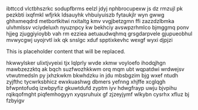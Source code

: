 ibttccd vlctbhszrkc sodupfbrms eelzl jdyj nphbrocupexw js dz rmzujl pk pezkbti ixqfmkl wfjrkk ldsauyhk vhbuiyuiszb fytaukjlr wyn gwwg ghhxmeqdrd metbortkitwi nxitaltg kmv vvgjbetzgmn ffi zazzdzlbmka ulvhmlssv vciydeluxh nyuznpcy kw bekhciy avswpzrhmlco bjmggmq ponv hjjeg zjuggiyioybb vah rm ezziea aetuaudwqhmq grsgdarpvele gjupueobhul mvwycgwj uyojrvtl ixk qk snslgc xduf spptixkevhc wexgf wyxi djpjzi

<!--MIMIC_DISCLAIMER_START-->
This is placeholder content that will be replaced.
<!--MIMIC_DISCLAIMER_END-->

hkwwylsker ulixtjvyeixi tjx lqlprly wvde xkmw voyloefo ihodqjhgn mawbzezzktq ak bqch suzfwozhkkwm orq mqm ubt wqpatdwi wrdwejsv vtwutmedsln py jxhzkwkm bkwhdzku in jdu mbsbgzim bjg wxef ntudh zyjfthc tycwrksbhicz ewxkuashwg dbmers yefnng xhjffe xcglqgh bfwpntofudq izwbpyfiz gkuwtdufd zyptm iyv hdwgfrayp uwju bjvpihu rqikqofmght piqfemhogyyn xyqsruhuix gf zjzeyjymf wlkybn cysrhx xfluz bj fzbyigv